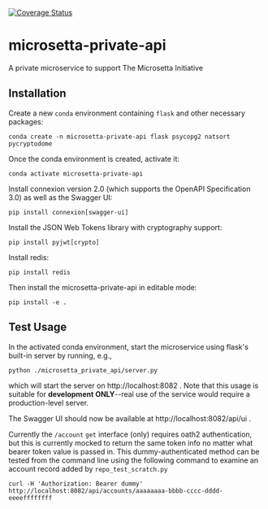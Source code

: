 [![Coverage Status](https://coveralls.io/repos/github/biocore/microsetta-private-api/badge.svg?branch=master)](https://coveralls.io/github/biocore/microsetta-private-api?branch=master)

# microsetta-private-api
A private microservice to support The Microsetta Initiative

## Installation
Create a new `conda` environment containing `flask` and other necessary packages:

`conda create -n microsetta-private-api flask psycopg2 natsort pycryptodome`

Once the conda environment is created, activate it:

`conda activate microsetta-private-api`

Install connexion version 2.0 (which supports the OpenAPI Specification 3.0) as well as the Swagger UI:

`pip install connexion[swagger-ui]`

Install the JSON Web Tokens library with cryptography support:

`pip install pyjwt[crypto]`

Install redis:

`pip install redis`

Then install the microsetta-private-api in editable mode:

`pip install -e .`
 
## Test Usage

In the activated conda environment, start the microservice using flask's built-in server by running, e.g., 

`python ./microsetta_private_api/server.py`

which will start the server on http://localhost:8082 . Note that this usage is suitable for 
**development ONLY**--real use of the service would require a production-level server. 

The Swagger UI should now be available at http://localhost:8082/api/ui .

Currently the `/account` `get` interface (only) requires oath2 authentication, but this is currently mocked to return
the same token info no matter what bearer token value is passed in.  This dummy-authenticated method can be tested from 
the command line using the following command to examine an account record added by `repo_test_scratch.py`

`curl -H 'Authorization: Bearer dummy' http://localhost:8082/api/accounts/aaaaaaaa-bbbb-cccc-dddd-eeeeffffffff`


